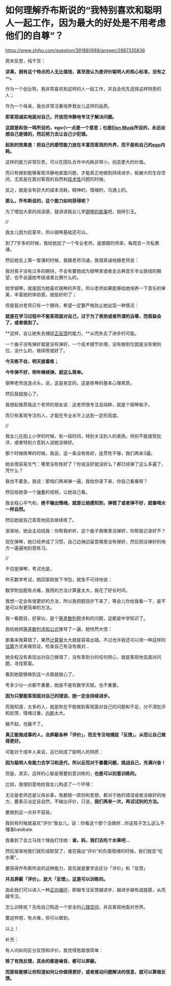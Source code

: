 # 如何理解乔布斯说的“我特别喜欢和聪明人一起工作，因为最大的好处是不用考虑他们的自尊”？

https://www.zhihu.com/question/391880688/answer/2887335836

周末反思，纯干货：

**讲真，拥有这个特点的人无比值钱，甚至我认为是评价聪明人的核心标准，没有之一。**

作为一个创业狗，我非常喜欢和这样的人一起工作，并且会优先选择这样特质的人；

作为一个母亲，我也非常注重培养我女儿这样的品质。

**即客观诚实地面对自己，开放而冷静地专注于解决问题。**

**这就是和张一鸣所说的，ego小一点是一个意思；也是[Elon Musk](https://www.zhihu.com/search?q=Elon%20Musk&search_source=Entity&hybrid_search_source=Entity&hybrid_search_extra=%7B%22sourceType%22%3A%22answer%22%2C%22sourceId%22%3A2887335836%7D)所说的，永远设想自己是错的，然后努力去让自己少犯错。**

**起到的效果是：把自己的感悟能力放在丰富而客观的外界，而不是和自己的[ego](https://www.zhihu.com/search?q=ego&search_source=Entity&hybrid_search_source=Entity&hybrid_search_extra=%7B%22sourceType%22%3A%22answer%22%2C%22sourceId%22%3A2887335836%7D)内耗。**

这样的能力非常珍贵，可以在团队合作中内耗非常小，创造更大的价值。

而只有做到能够客观冷静地直面问题，才能真正地做到持续进步，拓展大的生存空间，尤其是在面对客观的自然和[技术性](https://www.zhihu.com/search?q=%E6%8A%80%E6%9C%AF%E6%80%A7&search_source=Entity&hybrid_search_source=Entity&hybrid_search_extra=%7B%22sourceType%22%3A%22answer%22%2C%22sourceId%22%3A2887335836%7D)问题的时候。

反之，就是会有巨大的成本消耗，精神的，情绪的，沟通上的。

**那么，乔布斯说的，这个能力如何获得呢？**

为了增加大家的阅读感，就讲讲我女儿学[钢琴的故事](https://www.zhihu.com/search?q=%E9%92%A2%E7%90%B4%E7%9A%84%E6%95%85%E4%BA%8B&search_source=Entity&hybrid_search_source=Entity&hybrid_search_extra=%7B%22sourceType%22%3A%22answer%22%2C%22sourceId%22%3A2887335836%7D)吧，抛砖引玉。

//

我女儿因为启蒙早，所以钢琴基础还可以。

到了7岁多的时候，我给她加了一个专业老师，是朗朗的师弟，每周去一次私教课。

然后她去上第一堂课的时候，我跟老师沟通，我很真诚地跟老师说：

我对孩子没有过多的期待，不会有要她成为钢琴家或者走古典音乐专业路线的期望，也不会逼她考级或者比赛什么的。

她学钢琴，就是因为她喜欢钢琴的声音，所以老师如果能够给她培养一下音乐的审美，丰富她的体验感，就挺好的了；

但是我对老师只有一个期待，希望一定要严格防止她出现一种情况：

**就是在学习过程中不能客观面对自己，过于为了表扬或者所谓的自尊，而假装会了，或者做到了。**

**这样，会让她失去捕捉[正反馈](https://www.zhihu.com/search?q=%E6%AD%A3%E5%8F%8D%E9%A6%88&search_source=Entity&hybrid_search_source=Entity&hybrid_search_extra=%7B%22sourceType%22%3A%22answer%22%2C%22sourceId%22%3A2887335836%7D)的能力，**从而失去了进步的可能。

一个曲子没有弹好就是没有弹好，一个技术细节处理，没有做到位就是没有做到位，没什么的，继续练就好了。

**今天练不会，明天接着练；**

**今年弹不好，明年继续弹，就这么简单。**

钢琴老师连连点头，说，这是肯定的，这是练琴的基本心理素质。

然后我就放心了。

我想起推荐我这个老师的朋友说：这老师很专注且纯粹，就是个钢琴痴子。

而只有客观专注的人，才能在专业水平上达到一定的高度。

//

我女儿在刚上小学的时候，有一段时间，特别关注别人的表扬，特别不能接受批评，或者特别介意别人说她没做好。

那个时候练琴的时候，我说，这一条没有练好，连贯性不够，我们再来3遍。

她会很容易生气：哪里没有练好了？你说没好就没好么？都已经弹了这么多遍了，凭什么？

我也不着急，我说：那咱们再来弹一遍，我给你录下来，你自己看看呀？

然后给她录一个[弹奏](https://www.zhihu.com/search?q=%E5%BC%B9%E5%A5%8F&search_source=Entity&hybrid_search_source=Entity&hybrid_search_extra=%7B%22sourceType%22%3A%22answer%22%2C%22sourceId%22%3A2887335836%7D)的视频，让她自己看。

我全程心平气和，**绝不输出情绪，就是让她感知到，弹错了或者弹不好，就像喝水一样自然。**

然后她就自己乖乖地回去继续练了。

渐渐地，她会主动找我：你帮我听听，这个曲子我哪里没弹好，你帮我记录好不？

现在弹琴，她已经养成了习惯，自己边弹边留意哪里没有弹好，然后把没弹好的地方一遍遍地刻意练习。

//

不仅是弹琴，考试也是。

昨天数学考试，她回家刚放下书包，就急不可待地说：

数学附加题有点难，我用的方法计算量太大，我花了好长时间，

我想一定会有很更好的方法，所以我把题目抄下来了，等会儿你给我看一下，是不是可以有更简单的方法。

我一看题目，好家伙，是个[等差数列](https://www.zhihu.com/search?q=%E7%AD%89%E5%B7%AE%E6%95%B0%E5%88%97&search_source=Entity&hybrid_search_source=Entity&hybrid_search_extra=%7B%22sourceType%22%3A%22answer%22%2C%22sourceId%22%3A2887335836%7D)题求和的问题，这都是中学知识了。

我给她把[等差数列求和公式](https://www.zhihu.com/search?q=%E7%AD%89%E5%B7%AE%E6%95%B0%E5%88%97%E6%B1%82%E5%92%8C%E5%85%AC%E5%BC%8F&search_source=Entity&hybrid_search_source=Entity&hybrid_search_extra=%7B%22sourceType%22%3A%22answer%22%2C%22sourceId%22%3A2887335836%7D)推导了一遍，她恍然大悟：

那看来我算错了，果然[计算量](https://www.zhihu.com/search?q=%E8%AE%A1%E7%AE%97%E9%87%8F&search_source=Entity&hybrid_search_source=Entity&hybrid_search_extra=%7B%22sourceType%22%3A%22answer%22%2C%22sourceId%22%3A2887335836%7D)太大就是容易出错。不过也许我还可以用一种这样的[估算](https://www.zhihu.com/search?q=%E4%BC%B0%E7%AE%97&search_source=Entity&hybrid_search_source=Entity&hybrid_search_extra=%7B%22sourceType%22%3A%22answer%22%2C%22sourceId%22%3A2887335836%7D)方式来做验证，检查自己有没有做对...

她全程没有表现出对自己做错了，没有拿到分的任何担心，就是客观地去面对问题，寻找答案。

看到她能够做到这一点我就放心了，

考多少分一点都不重要，她是不是有数学天赋，也不重要。

**因为只要能客观面对自己的错误，她一定会持续进步。**

而我知道，太多的人，就是败在不能做到客观面对自己的问题和不足，分不清批评和反馈，情绪过重，[内耗](https://www.zhihu.com/search?q=%E5%86%85%E8%80%97&search_source=Entity&hybrid_search_source=Entity&hybrid_search_extra=%7B%22sourceType%22%3A%22answer%22%2C%22sourceId%22%3A2887335836%7D)太大。

输不起，也赢不了。

**真正能做成事的人，会屏蔽各种「评价」，而去专注地捕捉「反馈」，从而让自己做得更好。**

可能对于成年人来说，这已经成了聪明人的特质：

**因为聪明人有能力去学习和迭代，所以反而对于暴露问题，挑战自己，充满兴奋！**

但是，其实，这样的心智是需要刻意训练的，**也是可以刻意训练的。**

比如，我很刻意地给我女儿构造了一个环境：

无论是老师还是父母长辈，我都统一原则和思想，都对于她的错误或者没做好的地方，要表示淡定且自然，不输出评价，只说，**我们再来一次，再试试别的方法。**

要做到这一点并不容易。

我妈有时候就喜欢“评价”我女儿，说：你看这个那个没做好...你这孩子怎么这么不懂事balabala.

我看到了会立马找个理由打住她：**诶，妈，我们去吃个水果吧...**

然后渐渐地我们就形成默契了，谁在输出“评价”的负面情绪的时候，我们就去“吃水果”。

要获得乔布斯所说的这种能力，首先就是要学会区分「评价」和「反馈」

**并且屏蔽「评价」，放大「反馈」，这是可以训练的。**

由此我们可以进入一种[正向循环](https://www.zhihu.com/search?q=%E6%AD%A3%E5%90%91%E5%BE%AA%E7%8E%AF&search_source=Entity&hybrid_search_source=Entity&hybrid_search_extra=%7B%22sourceType%22%3A%22answer%22%2C%22sourceId%22%3A2887335836%7D)，即越专注反馈越进步，越进步越有成就感，从而越专注。

怎么训练呢？先给自己构造一个安全的[心理空间](https://www.zhihu.com/search?q=%E5%BF%83%E7%90%86%E7%A9%BA%E9%97%B4&search_source=Entity&hybrid_search_source=Entity&hybrid_search_extra=%7B%22sourceType%22%3A%22answer%22%2C%22sourceId%22%3A2887335836%7D)，并且客观地面对世界。

要这样想，有点难，但可以做到。

以上！

补充：

有人问如何区分反馈和评价，我觉得思路很简单：

**除了有效反馈，其余的都是噪音，都可以屏蔽。**

**而那些能够让你知道如何让你做得更好，或者推动问题解决的信息，就可以算做反馈。**
